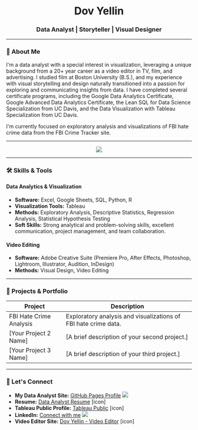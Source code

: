 <div align="center">
  <br />
  <br />
  <h1>Dov Yellin</h1>
  <h3>Data Analyst | Storyteller | Visual Designer</h3>
</div>

---

### 🌟 About Me
I'm a data analyst with a special interest in visualization, leveraging a unique background from a 20+ year career as a video editor in TV, film, and advertising. I studied film at Boston University (B.S.), and my experience with visual storytelling and design naturally transitioned into a passion for exploring and communicating insights from data. I have completed several certificate programs, including the Google Data Analytics Certificate, Google Advanced Data Analytics Certificate, the Lean SQL for Data Science Specialization from UC Davis, and the Data Visualization with Tableau Specialization from UC Davis.

I'm currently focused on exploratory analysis and visualizations of FBI hate crime data from the FBI Crime Tracker site.

---

<p align="center">
  <a href="https://skillicons.dev">
    <img src="https://skillicons.dev/icons?i=pr,ae,ps,ai,postgres,sqlite,py,r" />
  </a>
</p>

---

### 🛠️ Skills & Tools

#### Data Analytics & Visualization
-   **Software:** Excel, Google Sheets, SQL, Python, R
-   **Visualization Tools:** Tableau
-   **Methods:** Exploratory Analysis, Descriptive Statistics, Regression Analysis, Statistical Hypothesis Testing
-   **Soft Skills:** Strong analytical and problem-solving skills, excellent communication, project management, and team collaboration.

#### Video Editing
-   **Software:** Adobe Creative Suite (Premiere Pro, After Effects, Photoshop, Lightroom, Illustrator, Audition, InDesign)
-   **Methods:** Visual Design, Video Editing

---

### 📂 Projects & Portfolio

| Project | Description |
|---|---|
| FBI Hate Crime Analysis | Exploratory analysis and visualizations of FBI hate crime data. |
| [Your Project 2 Name] | [A brief description of your second project.] |
| [Your Project 3 Name] | [A brief description of your third project.] |

---

### 🔗 Let's Connect

-   **My Data Analyst Site:** [GitHub Pages Profile](https://dyellin.github.io/) <img src="https://skillicons.dev/icons?i=github" />
-   **Resume:** [Data Analyst Resume](https://github.com/dyellin/dyellin.github.io/blob/3ded6fd394ae385c491d13fdccf6072fb92098d7/DovYellin_DataAnalyst.pdf) [icon]
-   **Tableau Public Profile:** [Tableau Public](https://public.tableau.com/app/profile/dov.yellin/vizzes) [icon]
-   **LinkedIn:** [Connect with me](https://www.linkedin.com/in/dovyellin/) <img src="https://skillicons.dev/icons?i=linkedin" />
-   **Video Editor Site:** [Dov Yellin - Video Editor](http://www.dovyellin.com/) [icon]
